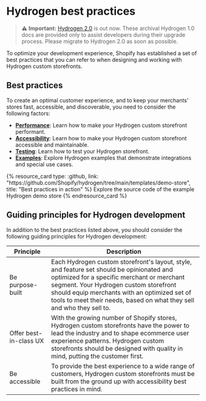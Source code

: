 # Hydrogen best practices


> ⚠️ **Important:** [Hydrogen 2.0](https://hydrogen.shopify.dev) is out now. These archival Hydrogen 1.0 docs are provided only to assist developers during their upgrade process. Please migrate to Hydrogen 2.0 as soon as possible.


To optimize your development experience, Shopify has established a set of best practices that you can refer to when designing and working with Hydrogen custom storefronts.

## Best practices

To create an optimal customer experience, and to keep your merchants' stores fast, accessible, and discoverable, you need to consider the following factors:

* [**Performance**](/docs/tutorials/best-practices/performance): Learn how to make your Hydrogen custom storefront performant.
* [**Accessibility**](/docs/tutorials/best-practices/accessibility): Learn how to make your Hydrogen custom storefront accessible and maintainable.
* [**Testing**](/docs/tutorials/best-practices/testing): Learn how to test your Hydrogen storefront.
* [**Examples**](/docs/tutorials/best-practices/examples): Explore Hydrogen examples that demonstrate integrations and special use cases.

<div class="resource-card-grid">
  {% resource_card
    type: :github,
    link: "https://github.com/Shopify/hydrogen/tree/main/templates/demo-store",
    title: "Best practices in action"
  %}
    Explore the source code of the example Hydrogen demo store
  {% endresource_card %}
</div>

## Guiding principles for Hydrogen development

In addition to the best practices listed above, you should consider the following guiding principles for Hydrogen development:

| Principle | Description |
|---|---|
| Be purpose-built | Each Hydrogen custom storefront's layout, style, and feature set should be opinionated and optimized for a specific merchant or merchant segment. Your Hydrogen custom storefront should equip merchants with an optimized set of tools to meet their needs, based on what they sell and who they sell to. |
| Offer best-in-class UX | With the growing number of Shopify stores, Hydrogen custom storefronts have the power to lead the industry and to shape ecommerce user experience patterns. Hydrogen custom storefronts should be designed with quality in mind, putting the customer first. |
| Be accessible | To provide the best experience to a wide range of customers, Hydrogen custom storefronts must be built from the ground up with accessibility best practices in mind. |
